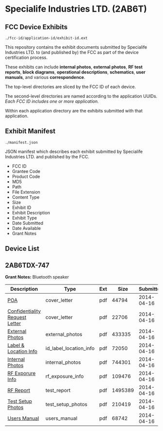 # Specialife Industries LTD. (2AB6T)
## FCC Device Exhibits

```
./fcc-id/application-id/exhibit-id.ext
```

This repository contains the exhibit documents submitted by Specialife Industries LTD. to (and published by) the FCC as part of the device certification process.

These exhibits can include **internal photos**, **external photos**, **RF test reports**, **block diagrams**, **operational descriptions**, **schematics**, **user manuals**, and various **correspondence**.

The top-level directories are sliced by the FCC ID of each device.

The second-level directories are named according to the application UUIDs. *Each FCC ID includes one or more application.*

Within each application directory are the exhibits submitted with that application. 

## Exhibit Manifest

```
./manifest.json
```

JSON manifest which describes each exhibit submitted by Specialife Industries LTD. and published by the FCC.

- FCC ID
- Grantee Code
- Product Code
- MD5
- Path
- File Extension
- Content Type
- Size
- Exhibit ID
- Exhibit Description
- Exhibit Type
- Date Submitted
- Date Available
- Grant Notes

## Device List
## 2AB6TDX-747
**Grant Notes:** Bluetooth speaker

| Description | Type | Ext | Size | Submitted | Available |
| ----------- | ---- | --- | ---- | --------- | --------- |
| [POA](2AB6TDX-747/959f92f2104839d7a5eaec3caa35cc2f/2242817.pdf) | cover_letter | pdf | 44794 | 2014-04-16 | 2014-04-16 |
| [Confidentiality Request Letter](2AB6TDX-747/959f92f2104839d7a5eaec3caa35cc2f/2242818.pdf) | cover_letter | pdf | 22706 | 2014-04-16 | 2014-04-16 |
| [External Photos](2AB6TDX-747/959f92f2104839d7a5eaec3caa35cc2f/2242822.pdf) | external_photos | pdf | 433335 | 2014-04-16 | 2014-04-16 |
| [Label & Location Info](2AB6TDX-747/959f92f2104839d7a5eaec3caa35cc2f/2242824.pdf) | id_label_location_info | pdf | 72050 | 2014-04-16 | 2014-04-16 |
| [Internal Photos](2AB6TDX-747/959f92f2104839d7a5eaec3caa35cc2f/2242823.pdf) | internal_photos | pdf | 744301 | 2014-04-16 | 2014-04-16 |
| [RF Exporure Info](2AB6TDX-747/959f92f2104839d7a5eaec3caa35cc2f/2242828.pdf) | rf_exposure_info | pdf | 109476 | 2014-04-16 | 2014-04-16 |
| [RF Report](2AB6TDX-747/959f92f2104839d7a5eaec3caa35cc2f/2242826.pdf) | test_report | pdf | 1495389 | 2014-04-16 | 2014-04-16 |
| [Test Setup Photos](2AB6TDX-747/959f92f2104839d7a5eaec3caa35cc2f/2242827.pdf) | test_setup_photos | pdf | 210419 | 2014-04-16 | 2014-04-16 |
| [Users Manual](2AB6TDX-747/959f92f2104839d7a5eaec3caa35cc2f/2242825.pdf) | users_manual | pdf | 68742 | 2014-04-16 | 2014-04-16 |
